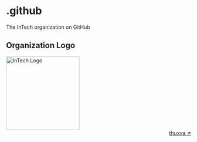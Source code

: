 # .github
The InTech organization on GitHub


<!-- organization logo -->
## Organization Logo
<image src="./images/intech-logo-light.png" width="200" alt="InTech Logo" />


<!-- license -->
<div align="right">
    <a href="/">thuxya ↗︎</a>
</div>
